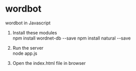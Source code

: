 # wordbot
wordbot in Javascript

1. Install these modules  
npm install wordnet-db --save
npm install natural --save

3. Run the server  
node app.js

3. Open the index.html file in browser

